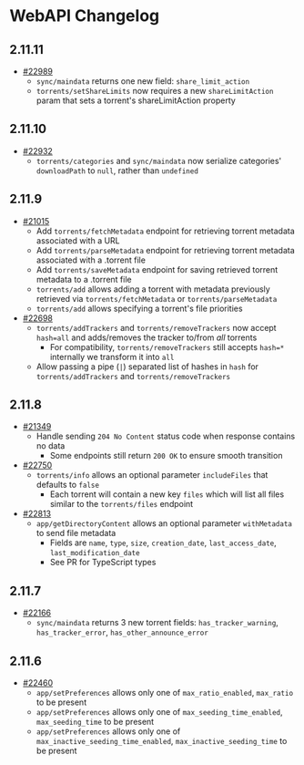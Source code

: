 # WebAPI Changelog

## 2.11.11

* [#22989](https://github.com/qbittorrent/qBittorrent/pull/22989)
  * `sync/maindata` returns one new field: `share_limit_action`
  * `torrents/setShareLimits` now requires a new `shareLimitAction` param that sets a torrent's shareLimitAction property 

## 2.11.10

* [#22932](https://github.com/qbittorrent/qBittorrent/pull/22932)
  * `torrents/categories` and `sync/maindata` now serialize categories' `downloadPath` to `null`, rather than `undefined`

## 2.11.9

* [#21015](https://github.com/qbittorrent/qBittorrent/pull/21015)
  * Add `torrents/fetchMetadata` endpoint for retrieving torrent metadata associated with a URL
  * Add `torrents/parseMetadata` endpoint for retrieving torrent metadata associated with a .torrent file
  * Add `torrents/saveMetadata` endpoint for saving retrieved torrent metadata to a .torrent file
  * `torrents/add` allows adding a torrent with metadata previously retrieved via `torrents/fetchMetadata` or `torrents/parseMetadata`
  * `torrents/add` allows specifying a torrent's file priorities
* [#22698](https://github.com/qbittorrent/qBittorrent/pull/22698)
  * `torrents/addTrackers` and `torrents/removeTrackers` now accept `hash=all` and adds/removes the tracker to/from *all* torrents
    * For compatibility, `torrents/removeTrackers` still accepts `hash=*` internally we transform it into `all`
  * Allow passing a pipe (`|`) separated list of hashes in `hash` for `torrents/addTrackers` and `torrents/removeTrackers`

## 2.11.8

* [#21349](https://github.com/qbittorrent/qBittorrent/pull/21349)
  * Handle sending `204 No Content` status code when response contains no data
    * Some endpoints still return `200 OK` to ensure smooth transition
* [#22750](https://github.com/qbittorrent/qBittorrent/pull/22750)
  * `torrents/info` allows an optional parameter `includeFiles` that defaults to `false`
    * Each torrent will contain a new key `files` which will list all files similar to the `torrents/files` endpoint
* [#22813](https://github.com/qbittorrent/qBittorrent/pull/22813)
  * `app/getDirectoryContent` allows an optional parameter `withMetadata` to send file metadata
    * Fields are `name`, `type`, `size`, `creation_date`, `last_access_date`, `last_modification_date`
    * See PR for TypeScript types

## 2.11.7

* [#22166](https://github.com/qbittorrent/qBittorrent/pull/22166)
  * `sync/maindata` returns 3 new torrent fields: `has_tracker_warning`, `has_tracker_error`, `has_other_announce_error`

## 2.11.6

* [#22460](https://github.com/qbittorrent/qBittorrent/pull/22460)
  * `app/setPreferences` allows only one of `max_ratio_enabled`, `max_ratio` to be present
  * `app/setPreferences` allows only one of `max_seeding_time_enabled`, `max_seeding_time` to be present
  * `app/setPreferences` allows only one of `max_inactive_seeding_time_enabled`, `max_inactive_seeding_time` to be present
